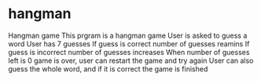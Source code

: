 # hangman
Hangman game
This prgram is a hangman game
User is asked to guess a word
User has 7 guesses
If guess is correct number of guesses reamins
If guess is incorrect number of guesses increases
When number of guesses left is 0 game is over, user can restart the game and try again
User can also guess the whole word, and if it is correct the game is finished
